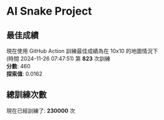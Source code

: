 
# AI Snake Project

## **最佳成績**
現在使用 GitHub Action 訓練最佳成績為在 10x10 的地圖情況下  
(時間 2024-11-26 07:47:51) 第 **823** 次訓練  
**分數**: 460  
**探索值**: 0.0162

## 總訓練次數
現在已經訓練了: **230000** 次
